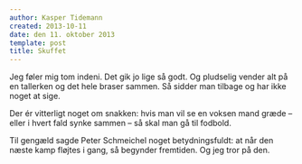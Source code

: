```yaml
---
author: Kasper Tidemann
created: 2013-10-11
date: den 11. oktober 2013
template: post
title: Skuffet
---
```


Jeg føler mig tom indeni. Det gik jo lige så godt. Og pludselig vender alt på en tallerken og det hele braser sammen. Så sidder man tilbage og har ikke noget at sige.

Der ér vitterligt noget om snakken: hvis man vil se en voksen mand græde – eller i hvert fald synke sammen – så skal man gå til fodbold.

Til gengæld sagde Peter Schmeichel noget betydningsfuldt: at når den næste kamp fløjtes i gang, så begynder fremtiden. Og jeg tror på den.